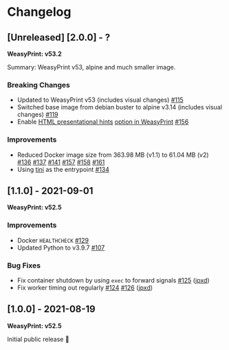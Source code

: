 # Changelog

## [Unreleased] [2.0.0] - ?
**WeasyPrint: v53.2**

Summary: WeasyPrint v53, alpine and much smaller image.

### Breaking Changes
- Updated to WeasyPrint v53 (includes visual changes)
    [#115](https://github.com/mormahr/pdf-service/pull/115)
- Switched base image from debian buster to alpine v3.14 (includes visual changes)
    [#119](https://github.com/mormahr/pdf-service/pull/119)
- Enable [HTML presentational hints][whatwg-presentational-hints] [option in WeasyPrint][weasyprint-presentational-hints]
    [#156](https://github.com/mormahr/pdf-service/pull/156)

### Improvements
- Reduced Docker image size from 363.98 MB (v1.1) to 61.04 MB (v2)
    [#136](https://github.com/mormahr/pdf-service/pull/136)
    [#137](https://github.com/mormahr/pdf-service/pull/137)
    [#141](https://github.com/mormahr/pdf-service/pull/141)
    [#157](https://github.com/mormahr/pdf-service/pull/157)
    [#158](https://github.com/mormahr/pdf-service/pull/158)
    [#161](https://github.com/mormahr/pdf-service/pull/161)
- Using [tini](https://github.com/krallin/tini) as the entrypoint
    [#134](https://github.com/mormahr/pdf-service/pull/134)

## [1.1.0] - 2021-09-01
**WeasyPrint: v52.5**

### Improvements
- Docker `HEALTHCHECK`
  [#129](https://github.com/mormahr/pdf-service/pull/129)
- Updated Python to v3.9.7
  [#107](https://github.com/mormahr/pdf-service/pull/107)

### Bug Fixes
- Fix container shutdown by using `exec` to forward signals
  [#125](https://github.com/mormahr/pdf-service/pull/125)
  ([jpxd](https://github.com/jpxd))
- Fix worker timing out regularly
  [#124](https://github.com/mormahr/pdf-service/issues/124)
  [#126](https://github.com/mormahr/pdf-service/pull/126)
  ([jpxd](https://github.com/jpxd))

## [1.0.0] - 2021-08-19
**WeasyPrint: v52.5**

Initial public release 🎉

[whatwg-presentational-hints]: https://html.spec.whatwg.org/multipage/rendering.html#the-css-user-agent-style-sheet-and-presentational-hints
[weasyprint-presentational-hints]: https://doc.courtbouillon.org/weasyprint/stable/api_reference.html#weasyprint.HTML.render
